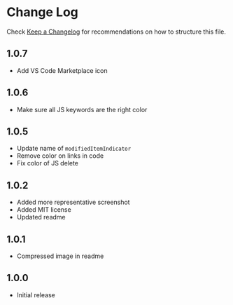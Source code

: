 # Change Log
Check [Keep a Changelog](http://keepachangelog.com/) for recommendations on how to structure this file.

## 1.0.7
- Add VS Code Marketplace icon

## 1.0.6
- Make sure all JS keywords are the right color

## 1.0.5
- Update name of `modifiedItemIndicator`
- Remove color on links in code
- Fix color of JS delete

## 1.0.2
- Added more representative screenshot
- Added MIT license
- Updated readme

## 1.0.1
- Compressed image in readme

## 1.0.0
- Initial release
